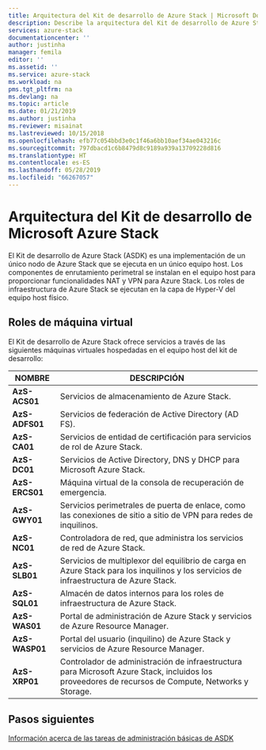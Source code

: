 ```yaml
---
title: Arquitectura del Kit de desarrollo de Azure Stack | Microsoft Docs
description: Describe la arquitectura del Kit de desarrollo de Azure Stack (ASDK).
services: azure-stack
documentationcenter: ''
author: justinha
manager: femila
editor: ''
ms.assetid: ''
ms.service: azure-stack
ms.workload: na
pms.tgt_pltfrm: na
ms.devlang: na
ms.topic: article
ms.date: 01/21/2019
ms.author: justinha
ms.reviewer: misainat
ms.lastreviewed: 10/15/2018
ms.openlocfilehash: efb77c054bbd3e0c1f46a6bb10aef34ae043216c
ms.sourcegitcommit: 797dbacd1c6b8479d8c9189a939a13709228d816
ms.translationtype: HT
ms.contentlocale: es-ES
ms.lasthandoff: 05/28/2019
ms.locfileid: "66267057"
---
```

# <a name="microsoft-azure-stack-development-kit-architecture"></a>Arquitectura del Kit de desarrollo de Microsoft Azure Stack
El Kit de desarrollo de Azure Stack (ASDK) es una implementación de un único nodo de Azure Stack que se ejecuta en un único equipo host. Los componentes de enrutamiento perimetral se instalan en el equipo host para proporcionar funcionalidades NAT y VPN para Azure Stack. Los roles de infraestructura de Azure Stack se ejecutan en la capa de Hyper-V del equipo host físico.


## <a name="virtual-machine-roles"></a>Roles de máquina virtual
El Kit de desarrollo de Azure Stack ofrece servicios a través de las siguientes máquinas virtuales hospedadas en el equipo host del kit de desarrollo:

| NOMBRE | DESCRIPCIÓN |
| ----- | ----- |
| **AzS-ACS01** | Servicios de almacenamiento de Azure Stack.|
| **AzS-ADFS01** | Servicios de federación de Active Directory (AD FS).  |
| **AzS-CA01** | Servicios de entidad de certificación para servicios de rol de Azure Stack.|
| **AzS-DC01** | Servicios de Active Directory, DNS y DHCP para Microsoft Azure Stack.|
| **AzS-ERCS01** | Máquina virtual de la consola de recuperación de emergencia. |
| **AzS-GWY01** | Servicios perimetrales de puerta de enlace, como las conexiones de sitio a sitio de VPN para redes de inquilinos.|
| **AzS-NC01** | Controladora de red, que administra los servicios de red de Azure Stack.  |
| **AzS-SLB01** | Servicios de multiplexor del equilibrio de carga en Azure Stack para los inquilinos y los servicios de infraestructura de Azure Stack.  |
| **AzS-SQL01** | Almacén de datos internos para los roles de infraestructura de Azure Stack.  |
| **AzS-WAS01** | Portal de administración de Azure Stack y servicios de Azure Resource Manager.|
| **AzS-WASP01**| Portal del usuario (inquilino) de Azure Stack y servicios de Azure Resource Manager.|
| **AzS-XRP01** | Controlador de administración de infraestructura para Microsoft Azure Stack, incluidos los proveedores de recursos de Compute, Networks y Storage.|


## <a name="next-steps"></a>Pasos siguientes
[Información acerca de las tareas de administración básicas de ASDK](asdk-admin-basics.md)
